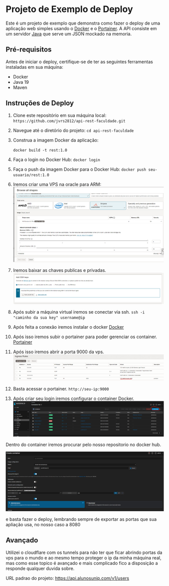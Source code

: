 #  Projeto de Exemplo de Deploy

Este é um projeto de exemplo que demonstra como fazer o deploy de uma aplicação web simples usando o [Docker](https://www.docker.com/) e o [Portainer](https://www.portainer.io/). A API consiste em um servidor [Java](https://www.java.com/pt-BR/) que serve um JSON mockado na memoria.



## Pré-requisitos

Antes de iniciar o deploy, certifique-se de ter as seguintes ferramentas instaladas em sua máquina:

-   Docker
-   Java 19
- Maven

## Instruções de Deploy

1.  Clone este repositório em sua máquina local:
	`https://github.com/jvrs2812/api-rest-faculdade.git`

2.  Navegue até o diretório do projeto:
	`cd api-rest-faculdade`

3.  Construa a imagem Docker da aplicação:

	`docker build -t rest:1.0`

4.  Faça o login no Docker Hub:
	`docker login`

5.  Faça o push da imagem Docker para o Docker Hub:
	`docker push seu-usuario/rest:1.0`

6.  Iremos criar uma VPS na oracle para ARM:
![vps](img/vps.png)
    
7.  Iremos baixar as chaves publicas e privadas.
![vps](img/chaves.png)

8. Após subir a máquina virtual iremos se conectar via ssh.
	`ssh -i "caminho da sua key" username@ip`

9. Após feita a conexão iremos instalar o docker
  [Docker](https://docs.docker.com/engine/install/centos/)

10. Após isso iremos subir o portainer para poder gerenciar os container.
	[Portainer](https://docs.portainer.io/start/install/server/docker/linux)

11. Após isso iremos abrir a porta 9000 da vps.
![vps](img/network.png)

12. Basta acessar o portainer.
   `http://seu-ip:9000`

13. Após criar seu login iremos configurar o container Docker.
   ![vps](img/container.png)

   Dentro do container iremos procurar pelo nosso repositorio no docker hub.
   
   ![vps](img/configuracao.png)

   e basta fazer o deploy, lembrando sempre de exportar as portas que sua apliação usa, no nosso caso a 8080


## Avançado
Utilizei o cloudflare com os tunnels para não ter que ficar abrindo portas da vps para o mundo e ao mesmo tempo proteger o ip da minha máquina real, mas como esse topico é avançado e mais complicado fico a disposição a responde qualquer duvida sobre.

URL padrao do projeto: https://api.alunosunip.com/v1/users